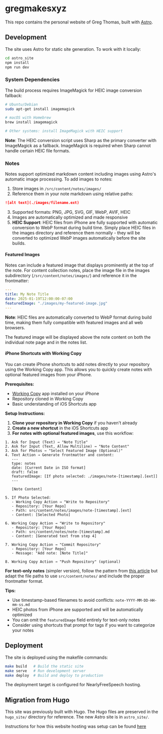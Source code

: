 # gregmakesxyz

This repo contains the personal website of Greg Thomas, built with [Astro](https://astro.build/).

## Development

The site uses Astro for static site generation. To work with it locally:

```bash
cd astro_site
npm install
npm run dev
```

### System Dependencies

The build process requires ImageMagick for HEIC image conversion fallback:

```bash
# Ubuntu/Debian
sudo apt-get install imagemagick

# macOS with Homebrew
brew install imagemagick

# Other systems: install ImageMagick with HEIC support
```

**Note**: The HEIC conversion script uses Sharp as the primary converter with ImageMagick as a fallback. ImageMagick is required when Sharp cannot handle certain HEIC file formats.

### Notes

Notes support optimized markdown content including images using Astro's automatic image processing. To add images to notes:

1. Store images in `/src/content/notes/images/`
2. Reference them in your note markdown using relative paths:

```markdown
![alt text](./images/filename.ext)
```

3. Supported formats: PNG, JPG, SVG, GIF, WebP, AVIF, HEIC
4. Images are automatically optimized and made responsive
5. **HEIC Support**: HEIC files from iPhone are fully supported with automatic conversion to WebP format during build time. Simply place HEIC files in the images directory and reference them normally - they will be converted to optimized WebP images automatically before the site builds.

#### Featured Images

Notes can include a featured image that displays prominently at the top of the note. For content collection notes, place the image file in the images subdirectory (`/src/content/notes/images/`) and reference it in the frontmatter:

```yaml
---
title: My Note Title
date: 2025-01-19T12:00:00-07:00
featuredImage: "./images/my-featured-image.jpg"
---
```

**Note**: HEIC files are automatically converted to WebP format during build time, making them fully compatible with featured images and all web browsers.

The featured image will be displayed above the note content on both the individual note page and in the notes list.

#### iPhone Shortcuts with Working Copy

You can create iPhone shortcuts to add notes directly to your repository using the Working Copy app. This allows you to quickly create notes with optional featured images from your iPhone.

**Prerequisites:**
- [Working Copy](https://workingcopyapp.com/) app installed on your iPhone
- Repository cloned in Working Copy
- Basic understanding of iOS Shortcuts app

**Setup Instructions:**

1. **Clone your repository in Working Copy** if you haven't already
2. **Create a new shortcut** in the iOS Shortcuts app
3. **For notes with optional featured images**, use this workflow:

```
1. Ask for Input (Text) → "Note Title"
2. Ask for Input (Text, Allow Multiline) → "Note Content" 
3. Ask for Photos → "Select Featured Image (Optional)"
4. Text Action → Generate frontmatter and content:
   ---
   type: notes
   date: [Current Date in ISO format]
   draft: false
   featuredImage: [If photo selected: ./images/note-[timestamp].[ext]]
   ---
   
   [Note Content]

5. If Photo Selected:
   - Working Copy Action → "Write to Repository"
   - Repository: [Your Repo]
   - Path: src/content/notes/images/note-[timestamp].[ext]
   - Content: [Selected Photo]

6. Working Copy Action → "Write to Repository"
   - Repository: [Your Repo] 
   - Path: src/content/notes/note-[timestamp].md
   - Content: [Generated text from step 4]

7. Working Copy Action → "Commit Repository"
   - Repository: [Your Repo]
   - Message: "Add note: [Note Title]"

8. Working Copy Action → "Push Repository" (optional)
```

**For text-only notes** (simpler version), follow the pattern from [this article](https://www.marcogomiero.com/posts/2021/running-blog-ipad/) but adapt the file paths to use `src/content/notes/` and include the proper frontmatter format.

**Tips:**
- Use timestamp-based filenames to avoid conflicts: `note-YYYY-MM-DD-HH-mm-ss.md`
- HEIC photos from iPhone are supported and will be automatically optimized
- You can omit the `featuredImage` field entirely for text-only notes
- Consider using shortcuts that prompt for tags if you want to categorize your notes

## Deployment

The site is deployed using the makefile commands:

```bash
make build   # Build the static site
make serve   # Run development server
make deploy  # Build and deploy to production
```

The deployment target is configured for NearlyFreeSpeech hosting.

## Migration from Hugo

This site was previously built with Hugo. The Hugo files are preserved in the `hugo_site/` directory for reference. The new Astro site is in `astro_site/`.

Instructions for how this website hosting was setup can be found [here](nfsn_config)